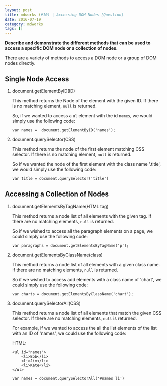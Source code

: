 ```yaml
---
layout: post
title: mdworks (#10) | Accessing DOM Nodes [Question]
date: 2016-07-19
category: mdworks
tags: []
---
```


**Describe and demonstrate the different methods that can be used to access a specific DOM node or a collection of nodes.**

There are a variety of methods to access a DOM node or a group of DOM nodes directly. 

## Single Node Access

1. document.getElementByID(ID)

    This method returns the Node of the element with the given ID. If there is no matching element, `null` is returned. 
    
    So, if we wanted to access a `ul` element with the id `names`, we would simply use the following code: 
        
    `var names =  document.getElementByID('names');`

2. document.querySelector(CSS)
    
    This method returns the node of the first element matching CSS selector. If there is no matching element, `null` is returned.

    So if we wanted the node of the first element with the class name '.title', we would simply use the following code: 

    `var title = document.querySelector('title')`

## Accessing a Collection of Nodes 

1. document.getElementsByTagName(HTML tag)

    This method returns a node list of all elements with the given tag. If there are no matching elements, `null` is returned. 

    So if we wished to access all the paragraph elements on a page, we could simply use the following code: 

    `var paragraphs = document.getElementsByTagName('p');`

2. document.getElementsByClassName(class)

    This method returns a node list of all elements with a given class name. If there are no matching elements, `null` is returned. 

    So if we wished to access add elements with a class name of 'chart', we could simply use the following code: 

    `var charts = document.getElementsByClassName('chart');`    

3. document.querySelectorAll(CSS)
    
    This method returns a node list of all elements that match the given CSS selector. If there are no matching elements, `null` is returned. 

    For example, if we wanted to access the all the list elements of the list with an ID of 'names', we could use the following code: 

    HTML: 

    ```
    <ul id="names">
        <li>Bob</li>
        <li>Jim</li>
        <li>Kate</li>
    </ul>
    ```

    `var names = document.querySelectorAll('#names li')`
